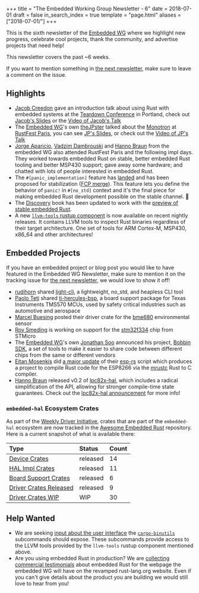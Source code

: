 +++
title = "The Embedded Working Group Newsletter - 6"
date = 2018-07-01
draft = false
in_search_index = true
template = "page.html"
aliases = ["2018-07-01/"]
+++

This is the sixth newsletter of the [Embedded WG] where we highlight new progress, celebrate cool projects, thank the community, and advertise projects that need help!

<!-- more -->

This newsletter covers the past ~6 weeks.

If you want to mention something in [the next newsletter], make sure to leave a comment on the issue.

[the next newsletter]: https://github.com/rust-lang-nursery/embedded-wg/issues/103
[Embedded WG]: https://github.com/rust-lang-nursery/embedded-wg

## Highlights

* [Jacob Creedon] gave an introduction talk about using Rust with embedded systems at the [Teardown Conference] in Portland, check out [Jacob's Slides] or the [Video of Jacob's Talk]
* The [Embedded WG]'s own [theJPster] talked about the [Monotron] at [RustFest Paris], you can see [JP's Slides], or check out the [Video of JP's Talk]
* [Jorge Aparicio], [Vadzim Dambrouski] and [Hanno Braun] from the embedded WG also attended RustFest Paris and the following impl days. They worked towards embedded Rust on stable, better embedded Rust tooling and better MSP430 support; gave away some hardware; and chatted with lots of people interested in embedded Rust.
* The `#[panic_implementation]` feature has [landed][panic-impl-pr] and has been proposed for stabilization ([FCP merge][panic-impl-fcp]). This feature lets you define the behavior of `panic!` in `#[no_std]` context and it's the final piece for making embedded Rust development possible on the stable channel. :tada:
* The [Discovery] book has been updated to work with the [preview of stable embedded Rust].
* A new [`llvm-tools` rustup component] is now available on recent nightly releases. It contains LLVM tools to inspect Rust binaries regardless of their target architecture. One set of tools for ARM Cortex-M, MSP430, x86_64 and other architectures!

[theJPster]: https://github.com/thejpster
[Monotron]: https://github.com/thejpster/monotron
[RustFest Paris]: https://paris.rustfest.eu/
[JP's Slides]: http://railwayelectronics.blogspot.co.uk/2018/05/talking-about-monotron-at-rustfest.html
[Video of JP's Talk]: https://media.ccc.de/v/rustfest18-11-monotron_making_a_80s_style_computer_with_a_20_dev_kit

[Jacob Creedon]: https://github.com/jcreedon
[Jacob's Slides]: http://github.jcreedon.com/static/EmbeddedWithRustSlidesTeardown2018.pdf
[Video of Jacob's Talk]: http://youtu.be/g25xsK3HKkE
[Teardown Conference]: https://www.crowdsupply.com/teardown/portland-2018

[Jorge Aparicio]: https://github.com/japaric
[Vadzim Dambrouski]: https://github.com/pftbest
[Hanno Braun]:  https://github.com/hannobraun

[panic-impl-pr]: https://github.com/rust-lang/rust/pull/50338
[panic-impl-fcp]: https://github.com/rust-lang/rust/issues/44489#issuecomment-398965878

[Discovery]: https://github.com/japaric/discovery
[preview of stable embedded Rust]: https://users.rust-lang.org/t/cortex-m-library-development-now-possible-on-beta-and-the-path-towards-stable-embedded-rust/17420

[`llvm-tools` rustup component]: https://internals.rust-lang.org/t/llvm-tools-a-new-rustup-component-for-binary-inspection-objdump-nm-size-and-profiling-prota/7830

## Embedded Projects

If you have an embedded project or blog post you would like to have featured in the Embedded WG Newsletter, make sure to mention it on the tracking issue for [the next newsletter], we would love to show it off!

* [rudihorn] shared [light-cli], a lightweight, no_std, and heapless CLI tool
* [Paolo Teti] shared [ti-hercules-bsp], a board support package for Texas Instruments TMS570 MCUs, used by safety critical industries such as automotive and aerospace
* [Marcel Buesing] posted their driver crate for the [bme680] environmental sensor
* [Roy Smeding] is working on support for the [stm32f334] chip from STMicro
* The [Embedded WG]'s own [Jonathan Soo] announced his project, [Bobbin SDK], a set of tools to make it easier to share code between different chips from the same or different vendors
* [Eitan Mosenkis] did [a major update] of their [esp-rs] script which produces a project to compile Rust code for the ESP8266 via the [mrustc] Rust to C compiler.
* [Hanno Braun] released v0.2 of [lpc82x-hal], which includes a radical simplification of the API, allowing for stronger compile-time state guarantees. Check out the [lpc82x-hal announcement] for more info!

[rudihorn]: https://github.com/rudihorn
[light-cli]: https://github.com/rudihorn/light-cli

[Paolo Teti]: https://github.com/paoloteti
[ti-hercules-bsp]: https://github.com/paoloteti/ti-hercules-bsp

[Marcel Buesing]: https://github.com/marcelbuesing
[bme680]: https://github.com/marcelbuesing/bme680

[Jonathan Soo]: https://github.com/jcsoo
[Bobbin SDK]: http://www.bobbin.io/blog/post/bobbin_sdk_richer_hardware/

[Roy Smeding]: https://github.com/roysmeding
[stm32f334]: https://github.com/roysmeding/stm32f334/

[Eitan Mosenkis]: https://github.com/emosenkis
[a major update]: https://users.rust-lang.org/t/rust-on-esp8266/12933/8
[esp-rs]: https://github.com/emosenkis/esp-rs
[mrustc]: https://github.com/thepowersgang/mrustc

[lpc82x-hal]: https://github.com/braun-robotics/rust-lpc82x-hal
[lpc82x-hal announcement]: https://users.rust-lang.org/t/lpc82x-hal-0-2-rust-on-lpc82x-microcontrollers/18144

### `embedded-hal` Ecosystem Crates

As part of the [Weekly Driver Initiative], crates that are part of the `embedded-hal` ecosystem are now tracked in the [Awesome Embedded Rust] repository. Here is a current snapshot of what is available there:

| Type                      | Status    | Count |
| :---                      | :-----    | :---- |
| [Device Crates]           | released  | 14    |
| [HAL Impl Crates]         | released  | 11    |
| [Board Support Crates]    | released  | 6     |
| [Driver Crates Released]  | released  | 9     |
| [Driver Crates WIP]       | WIP       | 30  |

[Awesome Embedded Rust]: https://github.com/rust-embedded/awesome-embedded-rust
[Weekly Driver Initiative]: https://github.com/rust-lang-nursery/embedded-wg/issues/39
[Device Crates]: https://github.com/rust-embedded/awesome-embedded-rust#device-crates
[HAL Impl Crates]: https://github.com/rust-embedded/awesome-embedded-rust#hal-implementation-crates
[Board Support Crates]: https://github.com/rust-embedded/awesome-embedded-rust#board-support-crates
[Driver Crates Released]: https://github.com/rust-embedded/awesome-embedded-rust#driver-crates
[Driver Crates WIP]: https://github.com/rust-embedded/awesome-embedded-rust#wip

## Help Wanted

* We are seeking [input about the user interface] the [`cargo-binutils`] subcommands should expose. These subcommands provide access to the LLVM tools provided by the `llvm-tools` rustup component mentioned above.
* Are you using embedded Rust in production? We are [collecting commercial testimonials] about embedded Rust for the webpage the embedded WG will have on the revamped rust-lang.org website. Even if you can't give details about the product you are building we would still love to hear from you!

[input about the user interface]: https://github.com/japaric/cargo-binutils/issues
[`cargo-binutils`]: https://github.com/japaric/cargo-binutils

[collecting commercial testimonials]: https://github.com/rust-lang-nursery/embedded-wg/issues/108
